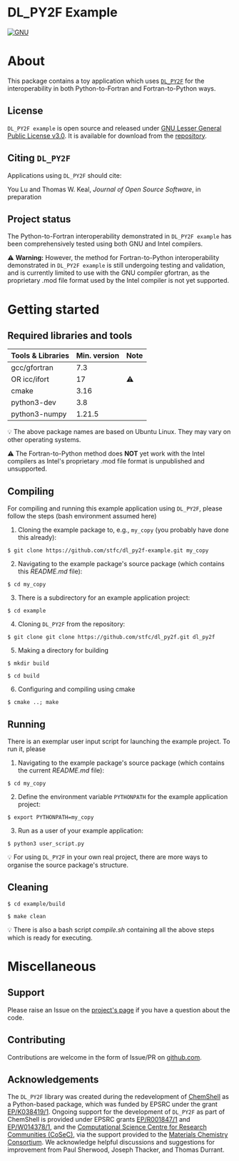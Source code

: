 # DL_PY2F Example

[![GNU](https://github.com/stfc/dl_py2f-example/actions/workflows/gnu.yml/badge.svg)](https://github.com/stfc/dl_py2f-example/actions/workflows/gnu.yml)

# About

This package contains a toy application which uses [`DL_PY2F`](https://github.com/stfc/dl_py2f-example) for the interoperability in both Python-to-Fortran and Fortran-to-Python ways.

## License

`DL_PY2F example` is open source and released under [GNU Lesser General Public License v3.0](https://www.gnu.org/licenses/lgpl-3.0.en.html). It is available for download from the [repository](https://github.com/stfc/dl_py2f-example).

## Citing `DL_PY2F`

Applications using `DL_PY2F` should cite:

You Lu and Thomas W. Keal, *Journal of Open Source Software*, in preparation

## Project status

The Python-to-Fortran interoperability demonstrated in `DL_PY2F example` has been comprehensively tested using both GNU and Intel compilers.

:warning: **Warning:** However, the method for Fortran-to-Python interoperability demonstrated in `DL_PY2F example` is still undergoing testing and validation, and is currently limited to use with the GNU compiler gfortran, as the proprietary .mod file format used by the Intel compiler is not yet supported.

# Getting started

## Required libraries and tools


| Tools & Libraries             | Min. version | Note |
|:------------------------------|:-------------|:-----|
| gcc/gfortran                  | 7.3          |      |
| OR icc/ifort                  | 17           | :warning: |
| cmake                         | 3.16         |      |
| python3-dev                   | 3.8          |      |
| python3-numpy                 | 1.21.5       |      |

:bulb: The above package names are based on Ubuntu Linux. They may vary on other
       operating systems.

:warning: The Fortran-to-Python method does **NOT** yet work with the Intel compilers as Intel's proprietary
          .mod file format is unpublished and unsupported.

## Compiling

For compiling and running this example application using `DL_PY2F`, please follow the steps (bash environment assumed here)

1. Cloning the example package to, e.g., `my_copy` (you probably have done this already):

`$ git clone https://github.com/stfc/dl_py2f-example.git my_copy`

2. Navigating to the example package's source package (which contains this _README.md_ file):

`$ cd my_copy`

3. There is a subdirectory for an example application project:

`$ cd example`

4. Cloning `DL_PY2F` from the repository:

`$ git clone git clone https://github.com/stfc/dl_py2f.git dl_py2f`

5. Making a directory for building

`$ mkdir build`

`$ cd build`

6. Configuring and compiling using cmake

`$ cmake ..; make`

## Running

There is an exemplar user input script for launching the example project. To run it, please

1. Navigating to the example package's source package (which contains the current _README.md_ file):

`$ cd my_copy`

2. Define the environment variable `PYTHONPATH` for the example application project:

`$ export PYTHONPATH=my_copy`

3. Run as a user of your example application:

`$ python3 user_script.py`

:bulb: For using `DL_PY2F` in your own real project, there are more ways to organise the source package's structure.

## Cleaning

`$ cd example/build`

`$ make clean`

:bulb: There is also a bash script _compile.sh_ containing all the above steps which is ready for executing.

# Miscellaneous

## Support

Please raise an Issue on the [project's page](https://github.com/stfc/dl_py2f-example) if you have a question about the code.

## Contributing

Contributions are welcome in the form of Issue/PR on [github.com](https://github.com/stfc/dl_py2f-example).

## Acknowledgements

The `DL_PY2F` library was created during the redevelopment of [ChemShell](https://chemshell.org) as a Python-based package, which was funded by EPSRC under the grant [EP/K038419/1](https://gtr.ukri.org/projects?ref=EP/K038419/1). Ongoing support for the development of `DL_PY2F` as part of ChemShell is provided under EPSRC grants [EP/R001847/1](https://gtr.ukri.org/projects?ref=EP%2FR001847%2F1) and [EP/W014378/1](https://gtr.ukri.org/projects?ref=EP%2FW014378%2F1), and the [Computational Science Centre for Research Communities (CoSeC)](https://www.cosec.ac.uk), via the support provided to the [Materials Chemistry Consortium](https://mcc.hec.ac.uk). We acknowledge helpful discussions and suggestions for improvement from Paul Sherwood, Joseph Thacker, and Thomas Durrant.
